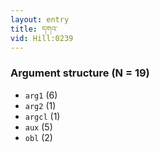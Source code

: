 ```yaml
---
layout: entry
title: དགའ་
vid: Hill:0239
---
```

### Argument structure (N = 19)
* `arg1` (6)
* `arg2` (1)
* `argcl` (1)
* `aux` (5)
* `obl` (2)
